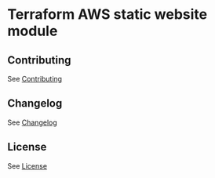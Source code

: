 # Terraform AWS static website module

## Contributing

See [Contributing](CONTRIBUTING.md)

## Changelog

See [Changelog](CHANGELOG.md)

## License

See [License](LICENSE.md)